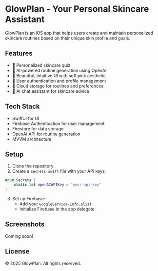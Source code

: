 # GlowPlan - Your Personal Skincare Assistant

GlowPlan is an iOS app that helps users create and maintain personalized skincare routines based on their unique skin profile and goals.

## Features

- 🌟 Personalized skincare quiz
- 🤖 AI-powered routine generation using OpenAI
- 📱 Beautiful, intuitive UI with soft pink aesthetic
- 👤 User authentication and profile management
- 💾 Cloud storage for routines and preferences
- 💬 AI chat assistant for skincare advice

## Tech Stack

- SwiftUI for UI
- Firebase Authentication for user management
- Firestore for data storage
- OpenAI API for routine generation
- MVVM architecture

## Setup

1. Clone the repository
2. Create a `Secrets.swift` file with your API keys:
```swift
enum Secrets {
    static let openAIAPIKey = "your-api-key"
}
```
3. Set up Firebase:
   - Add your `GoogleService-Info.plist`
   - Initialize Firebase in the app delegate

## Screenshots

Coming soon!

## License

© 2025 GlowPlan. All rights reserved. 
